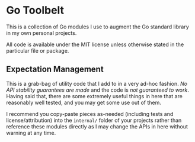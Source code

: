 Go Toolbelt
===========

This is a collection of Go modules I use to augment the Go standard library in
my own personal projects.

All code is available under the MIT license unless otherwise stated in the
particular file or package.


## Expectation Management

This is a grab-bag of utility code that I add to in a very ad-hoc fashion.
*No API stability guarantees are made* and the code is *not guaranteed to work*.
Having said that, there are some extremely useful things in here that are
reasonably well tested, and you may get some use out of them.

I recommend you copy-paste pieces as-needed (including tests and
license/attribution) into the `internal/` folder of your projects rather than
reference these modules directly as I may change the APIs in here without
warning at any time.

